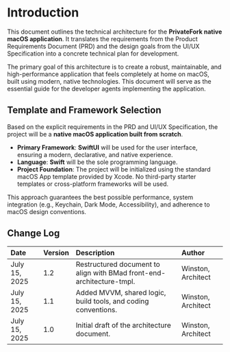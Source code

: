 # **Introduction**

This document outlines the technical architecture for the **PrivateFork native macOS application**. It translates the requirements from the Product Requirements Document (PRD) and the design goals from the UI/UX Specification into a concrete technical plan for development.

The primary goal of this architecture is to create a robust, maintainable, and high-performance application that feels completely at home on macOS, built using modern, native technologies. This document will serve as the essential guide for the developer agents implementing the application.

## **Template and Framework Selection**

Based on the explicit requirements in the PRD and UI/UX Specification, the project will be a **native macOS application built from scratch**.

- **Primary Framework**: **SwiftUI** will be used for the user interface, ensuring a modern, declarative, and native experience.  
- **Language**: **Swift** will be the sole programming language.  
- **Project Foundation**: The project will be initialized using the standard macOS App template provided by Xcode. No third-party starter templates or cross-platform frameworks will be used.

This approach guarantees the best possible performance, system integration (e.g., Keychain, Dark Mode, Accessibility), and adherence to macOS design conventions.

## **Change Log**

| Date | Version | Description | Author |
| :---- | :---- | :---- | :---- |
| July 15, 2025 | 1.2 | Restructured document to align with BMad front-end-architecture-tmpl. | Winston, Architect |
| July 15, 2025 | 1.1 | Added MVVM, shared logic, build tools, and coding conventions. | Winston, Architect |
| July 15, 2025 | 1.0 | Initial draft of the architecture document. | Winston, Architect |
